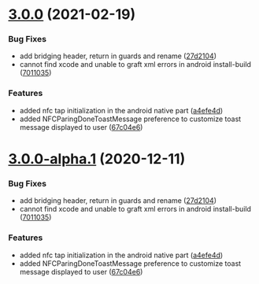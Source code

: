 <a name="3.0.0"></a>
# [3.0.0](https://github.com/iotize-sas/device-com-nfc.cordova/compare/v1.0.0-alpha.9...v3.0.0) (2021-02-19)


### Bug Fixes

* add bridging header, return in guards and rename ([27d2104](https://github.com/iotize-sas/device-com-nfc.cordova/commit/27d2104))
* cannot find xcode and unable to graft xml errors in android install-build ([7011035](https://github.com/iotize-sas/device-com-nfc.cordova/commit/7011035))


### Features

* added nfc tap initialization in the android native part ([a4efe4d](https://github.com/iotize-sas/device-com-nfc.cordova/commit/a4efe4d))
* added NFCParingDoneToastMessage preference to customize toast message displayed to user ([67c04e6](https://github.com/iotize-sas/device-com-nfc.cordova/commit/67c04e6))



<a name="3.0.0-alpha.1"></a>
# [3.0.0-alpha.1](https://github.com/iotize-sas/device-com-nfc.cordova/compare/v1.0.0-alpha.9...v3.0.0-alpha.1) (2020-12-11)


### Bug Fixes

* add bridging header, return in guards and rename ([27d2104](https://github.com/iotize-sas/device-com-nfc.cordova/commit/27d2104))
* cannot find xcode and unable to graft xml errors in android install-build ([7011035](https://github.com/iotize-sas/device-com-nfc.cordova/commit/7011035))


### Features

* added nfc tap initialization in the android native part ([a4efe4d](https://github.com/iotize-sas/device-com-nfc.cordova/commit/a4efe4d))
* added NFCParingDoneToastMessage preference to customize toast message displayed to user ([67c04e6](https://github.com/iotize-sas/device-com-nfc.cordova/commit/67c04e6))



